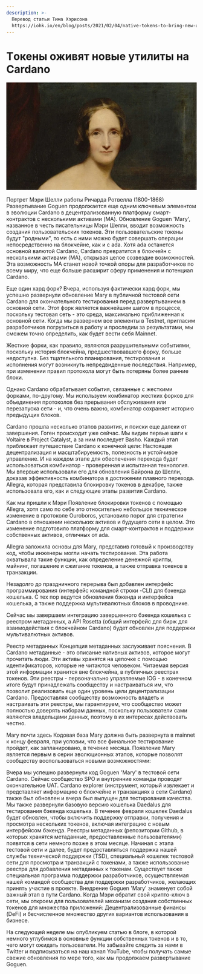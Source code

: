 ```yaml
---
description: >-
  Перевод статьи Тима Хэрисона
  https://iohk.io/en/blog/posts/2021/02/04/native-tokens-to-bring-new-utility-to-life-on-cardano/
---
```


# Tокены оживят новые утилиты на Cardano

![](.gitbook/assets/image%20%2828%29.png)



Портрет Мэри Шелли работы Ричарда Ротвелла \(1800-1868\) Развертывание Goguen продолжается еще одним ключевым элементом в эволюции Cardano в децентрализованную платформу смарт-контрактов с несколькими активами \(MA\). Обновление Goguen 'Mary', названное в честь писательницы Мэри Шелли, вводит возможность создания пользовательских токенов. Эти пользовательские токены будут "родными", то есть с ними можно будет совершать операции непосредственно на блокчейне, как и с ada. Хотя ada останется основной валютой Cardano, Cardano превратится в блокчейн с несколькими активами \(MA\), открывая целое созвездие возможностей. Эта возможность MA станет новой точкой опоры для разработчиков по всему миру, что еще больше расширит сферу применения и потенциал Cardano.  
  
Еще один хард форк? Вчера, используя фактически хард форк, мы успешно развернули обновление Mary в публичной тестовой сети Cardano для окончательного тестирования перед развертыванием в основной сети. Этот форк является важнейшим шагом в процессе, поскольку тестовая сеть - это среда, максимально приближенная к основной сети. Когда мы развернем все элементы в Testnet, пригласим разработчиков погрузиться в работу и проследим за результатами, мы сможем точно определить, как будет вести себя Mainnet.

Жесткие форки, как правило, являются разрушительными событиями, поскольку история блокчейна, предшествовавшего форку, больше недоступна. Без тщательного планирования, тестирования и исполнения могут возникнуть непредвиденные последствия. Например, при изменении правил протокола могут быть потеряны более ранние блоки.

Однако Cardano обрабатывает события, связанные с жесткими форками, по-другому. Мы используем комбинатор жестких форков для объединения протоколов без прерывания обслуживания или перезапуска сети - и, что очень важно, комбинатор сохраняет историю предыдущих блоков.

Cardano прошла несколько этапов развития, и поиски еще далеки от завершения. Гоген происходит уже сейчас. Мы видим первые шаги к Voltaire в Project Catalyst, а за ним последует Basho. Каждый этап приближает путешествие Cardano к конечной цели: Настоящая децентрализация и масштабируемость, полезность и устойчивое управление. И на каждом этапе для обеспечения перехода будет использоваться комбинатор - проверенная и испытанная технология. Мы впервые использовали его для обновления Байрона до Шелли, доказав эффективность комбинатора в достижении плавного перехода. Allegra, которая представила блокировку токенов в декабре, также использовала его, как и следующие этапы развития Cardano.

Как мы пришли к Мэри Появление блокировки токенов с помощью Allegra, хотя само по себе это относительно небольшое техническое изменение в протоколе Ouroboros, установило порог для стратегии Cardano в отношении нескольких активов и будущего сети в целом. Это изменение подготовило платформу для смарт-контрактов и поддержки собственных активов, отличных от ada.

Allegra заложила основы для Mary, представив готовый к производству код, чтобы инженеры могли начать тестирование. Эта работа охватывала такие функции, как определение денежной крипты, майнинг, погашение и сжигание токенов, а также отправка токенов в транзакции.

Незадолго до праздничного перерыва был добавлен интерфейс программирования \(интерфейс командной строки -CLI\) для бэкенда кошелька. С тех пор ведутся обновления бэкенда и интерфейса кошелька, а также поддержка мультивалютных блоков в проводнике.

Сейчас мы завершаем интеграцию завершенного бэкенда кошелька с реестром метаданных, а API Rosetta \(общий интерфейс для бирж для взаимодействия с блокчейном Cardano\) будет обновлен для поддержки мультивалютных активов.

Реестр метаданных Концепция метаданных заслуживает пояснения. В Cardano метаданные - это описание нативных активов, которое могут прочитать люди. Эти активы хранятся на цепочке с помощью идентификаторов, которые не читаются человеком. Читаемая версия этой информации хранится вне блокчейна, в публичных реестрах токенов. Эти реестры - первоначально управляемые IOG - в конечном итоге будут принадлежать сообществу и настраиваться им, что позволит реализовать еще один уровень цели децентрализации Cardano. Предоставляя сообществу возможность владеть и настраивать эти реестры, мы гарантируем, что сообщество может полностью доверять наборам данных, поскольку пользователи сами являются владельцами данных, поэтому в их интересах действовать честно.

Mary почти здесь Кодовая база Mary должна быть развернута в mainnet к концу февраля, при условии, что все финальное тестирование пройдет, как запланировано, в течение месяца. Появление Mary является первым в серии эволюционных этапов, которые позволят сообществу воспользоваться новыми возможностями:

Вчера мы успешно развернули код Goguen 'Mary' в тестовой сети Cardano. Сейчас сообщество SPO и внутренние команды проводят окончательное UAT. Cardano explorer \(инструмент, который извлекает и представляет информацию о блокчейне и транзакциях в сети Cardano\) также был обновлен и вчера был выпущен для тестирования качества. Мы также развернули базовую версию кошелька Daedalus для тестирования бэкенда кошелька. В течение февраля кошелек Daedalus будет обновлен, чтобы включить поддержку отправки, получения и просмотра нескольких токенов, включая интеграцию с новым интерфейсом бэкенда. Реестры метаданных \(репозитории Github, в которых хранятся метаданные, предоставленные пользователями\) появятся в сети немного позже в этом месяце. Начиная с этапа тестовой сети и далее, будет предоставляться поддержка нашей службы технической поддержки \(TSD\), специальный кошелек тестовой сети для просмотра и транзакций с токенами, а также использование реестра для добавления метаданных к токенам. Существует также специальная программа поддержки разработчиков, осуществляемая нашей командой сообщества для поддержки разработчиков, желающих принять участие в проекте. Внедрение Goguen 'Mary' знаменует собой важный этап в пути Cardano. Когда Мэри обратит свой крипто-ключ в сети, мы откроем для пользователей механизм создания собственных токенов для множества приложений: Децентрализованные финансы \(DeFi\) и бесчисленное множество других вариантов использования в бизнесе.

На следующей неделе мы опубликуем статью в блоге, в которой немного углубимся в основные функции собственных токенов и в то, чего могут ожидать пользователи. Не забывайте следить за нами в Twitter и подписываться на наш канал YouTube, чтобы получать самые свежие обновления по мере того, как мы продолжаем развертывание Goguen.



